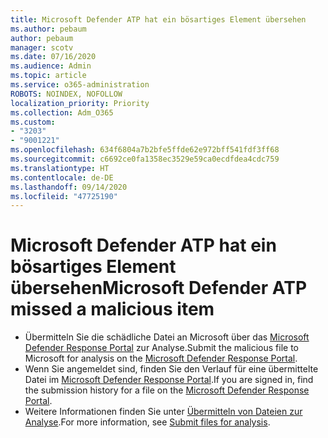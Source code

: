 ```yaml
---
title: Microsoft Defender ATP hat ein bösartiges Element übersehen
ms.author: pebaum
author: pebaum
manager: scotv
ms.date: 07/16/2020
ms.audience: Admin
ms.topic: article
ms.service: o365-administration
ROBOTS: NOINDEX, NOFOLLOW
localization_priority: Priority
ms.collection: Adm_O365
ms.custom:
- "3203"
- "9001221"
ms.openlocfilehash: 634f6804a7b2bfe5ffde62e972bff541fdf3ff68
ms.sourcegitcommit: c6692ce0fa1358ec3529e59ca0ecdfdea4cdc759
ms.translationtype: HT
ms.contentlocale: de-DE
ms.lasthandoff: 09/14/2020
ms.locfileid: "47725190"
---
```

# <a name="microsoft-defender-atp-missed-a-malicious-item"></a><span data-ttu-id="2af17-102">Microsoft Defender ATP hat ein bösartiges Element übersehen</span><span class="sxs-lookup"><span data-stu-id="2af17-102">Microsoft Defender ATP missed a malicious item</span></span>

- <span data-ttu-id="2af17-103">Übermitteln Sie die schädliche Datei an Microsoft über das [Microsoft Defender Response Portal](https://www.microsoft.com/wdsi/filesubmission/) zur Analyse.</span><span class="sxs-lookup"><span data-stu-id="2af17-103">Submit the malicious file to Microsoft for analysis on the [Microsoft Defender Response Portal](https://www.microsoft.com/wdsi/filesubmission/).</span></span> 
- <span data-ttu-id="2af17-104">Wenn Sie angemeldet sind, finden Sie den Verlauf für eine übermittelte Datei im [Microsoft Defender Response Portal](https://www.microsoft.com/wdsi/submissionhistory).</span><span class="sxs-lookup"><span data-stu-id="2af17-104">If you are signed in, find the submission history for a file on the [Microsoft Defender Response Portal](https://www.microsoft.com/wdsi/submissionhistory).</span></span>
- <span data-ttu-id="2af17-105">Weitere Informationen finden Sie unter [Übermitteln von Dateien zur Analyse](https://docs.microsoft.com/windows/security/threat-protection/intelligence/submission-guide).</span><span class="sxs-lookup"><span data-stu-id="2af17-105">For more information, see [Submit files for analysis](https://docs.microsoft.com/windows/security/threat-protection/intelligence/submission-guide).</span></span>